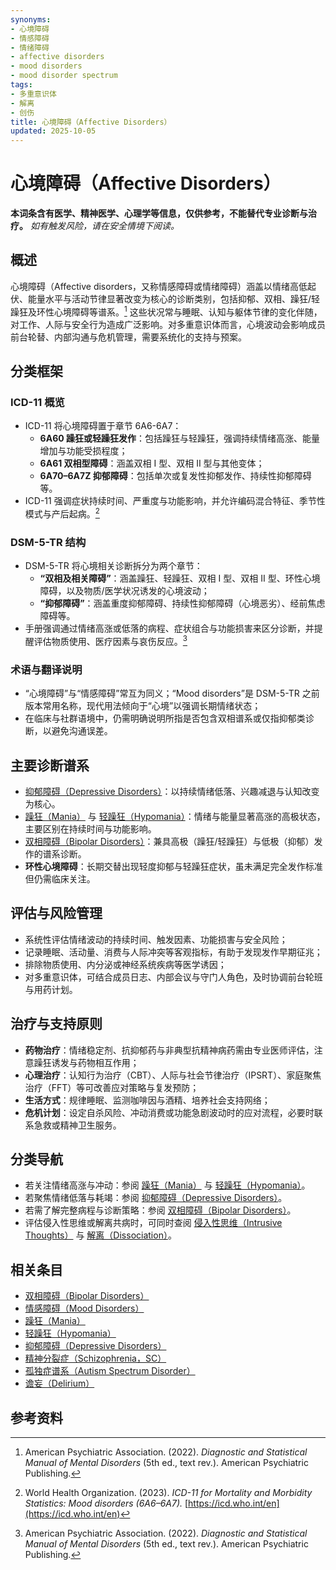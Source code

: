 ```yaml
---
synonyms:
- 心境障碍
- 情感障碍
- 情绪障碍
- affective disorders
- mood disorders
- mood disorder spectrum
tags:
- 多重意识体
- 解离
- 创伤
title: 心境障碍（Affective Disorders）
updated: 2025-10-05
---
```


# 心境障碍（Affective Disorders）

**本词条含有医学、精神医学、心理学等信息，仅供参考，不能替代专业诊断与治疗。**
_如有触发风险，请在安全情境下阅读。_

## 概述

心境障碍（Affective disorders，又称情感障碍或情绪障碍）涵盖以情绪高低起伏、能量水平与活动节律显著改变为核心的诊断类别，包括抑郁、双相、躁狂/轻躁狂及环性心境障碍等谱系。[^apa2022] 这些状况常与睡眠、认知与躯体节律的变化伴随，对工作、人际与安全行为造成广泛影响。对多重意识体而言，心境波动会影响成员前台轮替、内部沟通与危机管理，需要系统化的支持与预案。

## 分类框架

### ICD-11 概览

- ICD-11 将心境障碍置于章节 6A6-6A7：
  - **6A60 躁狂或轻躁狂发作**：包括躁狂与轻躁狂，强调持续情绪高涨、能量增加与功能受损程度；
  - **6A61 双相型障碍**：涵盖双相 Ⅰ 型、双相 Ⅱ 型与其他变体；
  - **6A70–6A7Z 抑郁障碍**：包括单次或复发性抑郁发作、持续性抑郁障碍等。
- ICD-11 强调症状持续时间、严重度与功能影响，并允许编码混合特征、季节性模式与产后起病。[^who2023mood]

### DSM-5-TR 结构

- DSM-5-TR 将心境相关诊断拆分为两个章节：
  - **“双相及相关障碍”**：涵盖躁狂、轻躁狂、双相 Ⅰ 型、双相 Ⅱ 型、环性心境障碍，以及物质/医学状况诱发的心境波动；
  - **“抑郁障碍”**：涵盖重度抑郁障碍、持续性抑郁障碍（心境恶劣）、经前焦虑障碍等。
- 手册强调通过情绪高涨或低落的病程、症状组合与功能损害来区分诊断，并提醒评估物质使用、医疗因素与哀伤反应。[^apa2022]

### 术语与翻译说明

- “心境障碍”与“情感障碍”常互为同义；“Mood disorders”是 DSM-5-TR 之前版本常用名称，现代用法倾向于“心境”以强调长期情绪状态；
- 在临床与社群语境中，仍需明确说明所指是否包含双相谱系或仅指抑郁类诊断，以避免沟通误差。

## 主要诊断谱系

- [抑郁障碍（Depressive Disorders）](/entries/Depressive-Disorders.md)：以持续情绪低落、兴趣减退与认知改变为核心。
- [躁狂（Mania）](/entries/Mania.md) 与 [轻躁狂（Hypomania）](/entries/Hypomania.md)：情绪与能量显著高涨的高极状态，主要区别在持续时间与功能影响。
- [双相障碍（Bipolar Disorders）](/entries/Bipolar-Disorders.md)：兼具高极（躁狂/轻躁狂）与低极（抑郁）发作的谱系诊断。
- **环性心境障碍**：长期交替出现轻度抑郁与轻躁狂症状，虽未满足完全发作标准但仍需临床关注。

## 评估与风险管理

- 系统性评估情绪波动的持续时间、触发因素、功能损害与安全风险；
- 记录睡眠、活动量、消费与人际冲突等客观指标，有助于发现发作早期征兆；
- 排除物质使用、内分泌或神经系统疾病等医学诱因；
- 对多重意识体，可结合成员日志、内部会议与守门人角色，及时协调前台轮班与用药计划。

## 治疗与支持原则

- **药物治疗**：情绪稳定剂、抗抑郁药与非典型抗精神病药需由专业医师评估，注意躁狂诱发与药物相互作用；
- **心理治疗**：认知行为治疗（CBT）、人际与社会节律治疗（IPSRT）、家庭聚焦治疗（FFT）等可改善应对策略与复发预防；
- **生活方式**：规律睡眠、监测咖啡因与酒精、培养社会支持网络；
- **危机计划**：设定自杀风险、冲动消费或功能急剧波动时的应对流程，必要时联系急救或精神卫生服务。

## 分类导航

- 若关注情绪高涨与冲动：参阅 [躁狂（Mania）](/entries/Mania.md) 与 [轻躁狂（Hypomania）](/entries/Hypomania.md)。
- 若聚焦情绪低落与耗竭：参阅 [抑郁障碍（Depressive Disorders）](/entries/Depressive-Disorders.md)。
- 若需了解完整病程与诊断策略：参阅 [双相障碍（Bipolar Disorders）](/entries/Bipolar-Disorders.md)。
- 评估侵入性思维或解离共病时，可同时查阅 [侵入性思维（Intrusive Thoughts）](/entries/Intrusive-Thoughts.md) 与 [解离（Dissociation）](/entries/Dissociation.md)。

## 相关条目

- [双相障碍（Bipolar Disorders）](/entries/Bipolar-Disorders.md)
- [情感障碍（Mood Disorders）](/entries/Mood-Disorders.md)
- [躁狂（Mania）](/entries/Mania.md)
- [轻躁狂（Hypomania）](/entries/Hypomania.md)
- [抑郁障碍（Depressive Disorders）](/entries/Depressive-Disorders.md)
- [精神分裂症（Schizophrenia，SC）](/entries/Schizophrenia-SC.md)
- [孤独症谱系（Autism Spectrum Disorder）](/entries/Autism-Spectrum-Disorder.md)
- [谵妄（Delirium）](/entries/Delirium.md)

## 参考资料

[^apa2022]: American Psychiatric Association. (2022). *Diagnostic and Statistical Manual of Mental Disorders* (5th ed., text rev.). American Psychiatric Publishing.
[^who2023mood]: World Health Organization. (2023). *ICD-11 for Mortality and Morbidity Statistics: Mood disorders (6A6–6A7).* [https://icd.who.int/en](https://icd.who.int/en)
